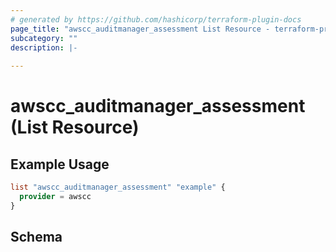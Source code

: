 ```yaml
---
# generated by https://github.com/hashicorp/terraform-plugin-docs
page_title: "awscc_auditmanager_assessment List Resource - terraform-provider-awscc"
subcategory: ""
description: |-
  
---
```


# awscc_auditmanager_assessment (List Resource)



## Example Usage

```terraform
list "awscc_auditmanager_assessment" "example" {
  provider = awscc
}
```

<!-- schema generated by tfplugindocs -->
## Schema
